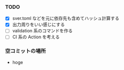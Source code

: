 ### TODO

- [x] sver.toml などを元に依存先も含めてハッシュ計算する
- [x] 出力周りをいい感じにする
- [ ] validation 系のコマンドを作る
- [ ] CI 系の Action を考える

### 空コミットの場所

- hoge